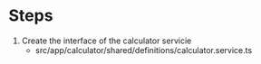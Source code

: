 # Steps #
1. Create the interface of the calculator servicie
    * src/app/calculator/shared/definitions/calculator.service.ts
